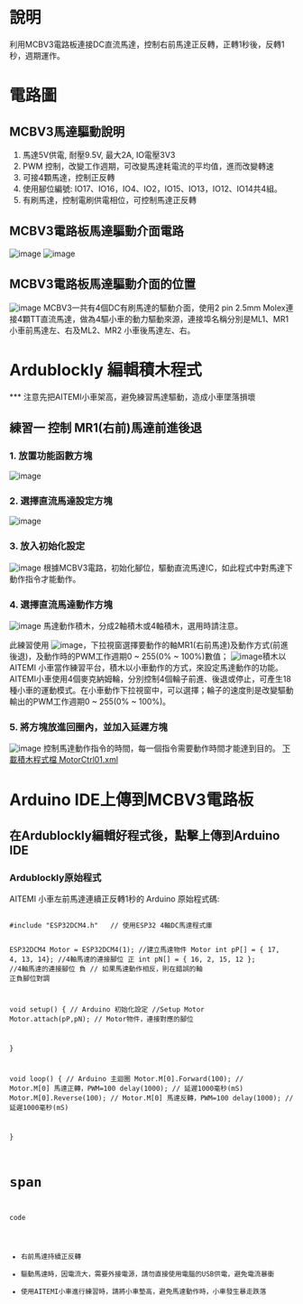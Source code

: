 # 說明

 利用MCBV3電路板連接DC直流馬達，控制右前馬達正反轉，正轉1秒後，反轉1秒，週期運作。
# 電路圖

## MCBV3馬達驅動說明

1. 馬達5V供電, 耐壓9.5V, 最大2A, IO電壓3V3
2. PWM 控制，改變工作週期，可改變馬達耗電流的平均值，進而改變轉速
3. 可接4顆馬達，控制正反轉
4. 使用腳位編號: IO17、IO16，IO4、IO2，IO15、IO13，IO12、IO14共4組。
5. 有刷馬達，控制電刷供電相位，可控制馬達正反轉

## MCBV3電路板馬達驅動介面電路

![image](images/motor1A.png)
![image](images/motor1.png)

## MCBV3電路板馬達驅動介面的位置

![image](images/motor0.png)
MCBV3一共有4個DC有刷馬達的驅動介面，使用2 pin 2.5mm Molex連接4顆TT直流馬達，做為4驅小車的動力驅動來源，連接埠名稱分別是ML1、MR1 小車前馬達左、右及ML2、MR2 小車後馬達左、右。

# Ardublockly 編輯積木程式

*** 注意先把AITEMI小車架高，避免練習馬達驅動，造成小車墜落損壞

## 練習一 控制 MR1(右前)馬達前進後退

### 1. 放置功能函數方塊

![image](images/motor3.png)

### 2. 選擇直流馬達設定方塊

![image](images/motor4.png)

### 3. 放入初始化設定

![image](images/motor5.png)
根據MCBV3電路，初始化腳位，驅動直流馬達IC，如此程式中對馬達下動作指令才能動作。

### 4. 選擇直流馬達動作方塊

![image](images/m6A.png)
馬達動作積木，分成2軸積木或4軸積木，選用時請注意。

此練習使用 ![image](images/motor6.png)，下拉視窗選擇要動作的軸MR1(右前馬達)及動作方式(前進後退)，及動作時的PWM工作週期0 ~ 255(0% ~ 100%)數值；
![image](images/m6b.png)積木以AITEMI 小車當作練習平台，積木以小車動作的方式，來設定馬達動作的功能。AITEMI小車使用4個麥克納姆輪，分別控制4個輪子前進、後退或停止，可產生18種小車的運動模式。在小車動作下拉視窗中，可以選擇；輪子的速度則是改變驅動輸出的PWM工作週期0 ~ 255(0% ~ 100%)。

### 5. 將方塊放進回圈內，並加入延遲方塊

![image](images/motor7.png)
控制馬達動作指令的時間，每一個指令需要動作時間才能達到目的。
<a href="MotorCtrl01.xml">下載積木程式檔 MotorCtrl01.xml</a>

# Arduino IDE上傳到MCBV3電路板

## 在Ardublockly編輯好程式後，點擊上傳到Arduino IDE

### Ardublockly原始程式

<p>AITEMI 小車左前馬達連續正反轉1秒的 Arduino 原始程式碼:</p>
<pre><code>
#include "ESP32DCM4.h"   // 使用ESP32 4軸DC馬達程式庫

ESP32DCM4 Motor = ESP32DCM4(1);  //建立馬達物件 Motor
int pP[] = { 17, 4, 13, 14};     //4軸馬達的連接腳位 正
int pN[] = { 16, 2, 15, 12 };    //4軸馬達的連接腳位 負
// 如果馬達動作相反，則在錯誤的軸 正負腳位對調

void setup() {             // Arduino 初始化設定
//Setup Motor
Motor.attach(pP,pN);   // Motor物件，連接對應的腳位

}

void loop() {   // Arduino 主迴圈
Motor.M[0].Forward(100);   //  Motor.M[0] 馬達正轉，PWM=100
delay(1000);               //  延遲1000毫秒(mS)
Motor.M[0].Reverse(100);   //  Motor.M[0] 馬達反轉，PWM=100
delay(1000);               //  延遲1000毫秒(mS)

}

# span

code

* 右前馬達持續正反轉
* 驅動馬達時，因電流大，需要外接電源，請勿直接使用電腦的USB供電，避免電流暴衝
* 使用AITEMI小車進行練習時，請將小車墊高，避免馬達動作時，小車發生暴走跌落
